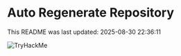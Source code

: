 # Auto Regenerate Repository

This README was last updated: 2025-08-30 22:36:11

 ![TryHackMe](https://tryhackme.com/badge/533634)